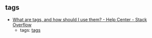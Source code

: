 tags
---
* [What are tags, and how should I use them? - Help Center - Stack Overflow](http://stackoverflow.com/help/tagging)
    * tags: [tags](../tags/tags.md)
